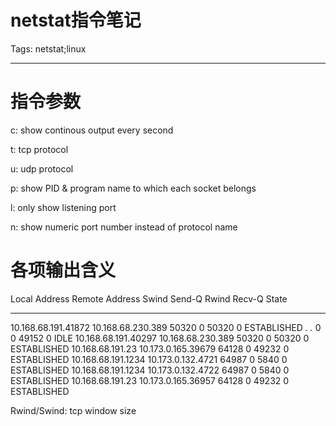 # netstat指令笔记
Tags: netstat;linux

------

# 指令参数

 

c: show continous output every second

t: tcp protocol

u: udp protocol

p: show PID & program name to which each socket belongs

l: only show listening port

n: show numeric port number instead of protocol name

 

# 各项输出含义

 

 Local Address  Remote Address Swind Send-Q Rwind Recv-Q State 
-------------------- -------------------- ----- ------ ----- ------ ----------- 
10.168.68.191.41872 10.168.68.230.389 50320  0 50320  0 ESTABLISHED 
  *.*     *.*    0  0 49152  0 IDLE 
10.168.68.191.40297 10.168.68.230.389 50320  0 50320  0 ESTABLISHED 
10.168.68.191.23  10.173.0.165.39679 64128  0 49232  0 ESTABLISHED 
10.168.68.191.1234 10.173.0.132.4721 64987  0 5840  0 ESTABLISHED 
10.168.68.191.1234 10.173.0.132.4722 64987  0 5840  0 ESTABLISHED 
10.168.68.191.23  10.173.0.165.36957 64128  0 49232  0 ESTABLISHED

 

 

Rwind/Swind: tcp window size